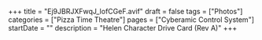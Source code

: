 +++
title = "Ej9JBRJXFwqJ_lofCGeF.avif"
draft = false
tags = ["Photos"]
categories = ["Pizza Time Theatre"]
pages = ["Cyberamic Control System"]
startDate = ""
description = "Helen Character Drive Card (Rev A)"
+++
